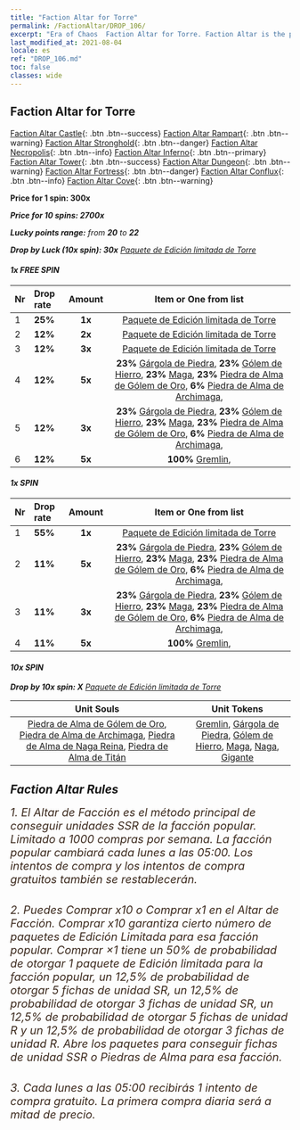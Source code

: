 ```yaml
---
title: "Faction Altar for Torre"
permalink: /FactionAltar/DROP_106/
excerpt: "Era of Chaos  Faction Altar for Torre. Faction Altar is the primary method for obtaining SSR units from the popular faction. Limited to 1,000 purchases each week. The popular faction changes at 05:00 every Monday. Purchase attempts and free purchase attempts will also reset then."
last_modified_at: 2021-08-04
locale: es
ref: "DROP_106.md"
toc: false
classes: wide
---
```


##  Faction Altar for **Torre**

  [Faction Altar Castle](/es/FactionAltar/DROP_101/){: .btn .btn--success} [Faction Altar Rampart](/es/FactionAltar/DROP_102/){: .btn .btn--warning} [Faction Altar Stronghold](/es/FactionAltar/DROP_103/){: .btn .btn--danger} [Faction Altar Necropolis](/es/FactionAltar/DROP_104/){: .btn .btn--info} [Faction Altar Inferno](/es/FactionAltar/DROP_105/){: .btn .btn--primary} [Faction Altar Tower](/es/FactionAltar/DROP_106/){: .btn .btn--success} [Faction Altar Dungeon](/es/FactionAltar/DROP_107/){: .btn .btn--warning} [Faction Altar Fortress](/es/FactionAltar/DROP_108/){: .btn .btn--danger} [Faction Altar Conflux](/es/FactionAltar/DROP_109/){: .btn .btn--info} [Faction Altar Cove](/es/FactionAltar/DROP_112/){: .btn .btn--warning} 

  **Price for 1 spin: 300x** <i class="fas fa-gem"/>

  **Price for 10 spins: 2700x** <i class="fas fa-gem"/>

  **Lucky points range:** from **20** to **22**

  **Drop by Luck (10x spin): 30x** [Paquete de Edición limitada de Torre](/ItemsES/con_2110/)

####  1x FREE SPIN 

  |    Nr    |  Drop rate  |  Amount   |   Item or One from list  |
  |:---------|:------------|:---------:|:------------------------:|
  | 1 | **25%** | **1x** | [Paquete de Edición limitada de Torre](/ItemsES/con_2110/) |
  | 2 | **12%** | **2x** | [Paquete de Edición limitada de Torre](/ItemsES/con_2110/) |
  | 3 | **12%** | **3x** | [Paquete de Edición limitada de Torre](/ItemsES/con_2110/) |
  | 4 | **12%** | **5x** |  **23%** [Gárgola de Piedra](/ItemsES/unt_236/),  **23%** [Gólem de Hierro](/ItemsES/unt_237/),  **23%** [Maga](/ItemsES/unt_238/),  **23%** [Piedra de Alma de Gólem de Oro](/ItemsES/unt_322/),  **6%** [Piedra de Alma de Archimaga](/ItemsES/unt_323/),  |
  | 5 | **12%** | **3x** |  **23%** [Gárgola de Piedra](/ItemsES/unt_236/),  **23%** [Gólem de Hierro](/ItemsES/unt_237/),  **23%** [Maga](/ItemsES/unt_238/),  **23%** [Piedra de Alma de Gólem de Oro](/ItemsES/unt_322/),  **6%** [Piedra de Alma de Archimaga](/ItemsES/unt_323/),  |
  | 6 | **12%** | **5x** |  **100%** [Gremlin](/ItemsES/unt_235/),  |


####  1x SPIN 

  |    Nr    |  Drop rate  |  Amount   |   Item or One from list  |
  |:---------|:------------|:---------:|:------------------------:|
  | 1 | **55%** | **1x** | [Paquete de Edición limitada de Torre](/ItemsES/con_2110/) |
  | 2 | **11%** | **5x** |  **23%** [Gárgola de Piedra](/ItemsES/unt_236/),  **23%** [Gólem de Hierro](/ItemsES/unt_237/),  **23%** [Maga](/ItemsES/unt_238/),  **23%** [Piedra de Alma de Gólem de Oro](/ItemsES/unt_322/),  **6%** [Piedra de Alma de Archimaga](/ItemsES/unt_323/),  |
  | 3 | **11%** | **3x** |  **23%** [Gárgola de Piedra](/ItemsES/unt_236/),  **23%** [Gólem de Hierro](/ItemsES/unt_237/),  **23%** [Maga](/ItemsES/unt_238/),  **23%** [Piedra de Alma de Gólem de Oro](/ItemsES/unt_322/),  **6%** [Piedra de Alma de Archimaga](/ItemsES/unt_323/),  |
  | 4 | **11%** | **5x** |  **100%** [Gremlin](/ItemsES/unt_235/),  |


####  10x SPIN 

  **Drop by 10x spin: X** [Paquete de Edición limitada de Torre](/ItemsES/con_2110/)

  |    Unit Souls    |  Unit Tokens  |
  |:----------------:|:-------------:|
  | [Piedra de Alma de Gólem de Oro](/ItemsES/unt_322/), [Piedra de Alma de Archimaga](/ItemsES/unt_323/), [Piedra de Alma de Naga Reina](/ItemsES/unt_325/), [Piedra de Alma de Titán](/ItemsES/unt_326/) | [Gremlin](/ItemsES/unt_235/), [Gárgola de Piedra](/ItemsES/unt_236/), [Gólem de Hierro](/ItemsES/unt_237/), [Maga](/ItemsES/unt_238/), [Naga](/ItemsES/unt_240/), [Gigante](/ItemsES/unt_241/) |



## Faction Altar Rules

  <span style="color: #3c2a1e;font-size:20px">1. El Altar de Facción es el método principal de conseguir unidades SSR de la facción popular. Limitado a 1000 compras por semana. La facción popular cambiará cada lunes a las 05:00. Los intentos de compra y los intentos de compra gratuitos también se restablecerán. </span><br/>

<br/>  <span style="color: #3c2a1e;font-size:20px">2. Puedes Comprar x10 o Comprar x1 en el Altar de Facción. Comprar x10 garantiza cierto número de paquetes de Edición Limitada para esa facción popular. Comprar ×1 tiene un 50% de probabilidad de otorgar 1 paquete de Edición limitada para la facción popular, un 12,5% de probabilidad de otorgar 5 fichas de unidad SR, un 12,5% de probabilidad de otorgar 3 fichas de unidad SR, un 12,5% de probabilidad de otorgar 5 fichas de unidad R y un 12,5% de probabilidad de otorgar 3 fichas de unidad R. Abre los paquetes para conseguir fichas de unidad SSR o Piedras de Alma para esa facción.</span>

<br/>  <span style="color: #3c2a1e;font-size:20px">3. Cada lunes a las 05:00 recibirás 1 intento de compra gratuito. La primera compra diaria será a mitad de precio.</span><br/>

<br/>
